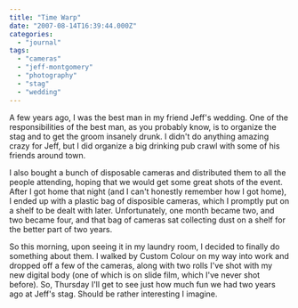 ```yaml
---
title: "Time Warp"
date: "2007-08-14T16:39:44.000Z"
categories: 
  - "journal"
tags: 
  - "cameras"
  - "jeff-montgomery"
  - "photography"
  - "stag"
  - "wedding"
---
```


A few years ago, I was the best man in my friend Jeff's wedding. One of the responsibilities of the best man, as you probably know, is to organize the stag and to get the groom insanely drunk. I didn't do anything amazing crazy for Jeff, but I did organize a big drinking pub crawl with some of his friends around town.

I also bought a bunch of disposable cameras and distributed them to all the people attending, hoping that we would get some great shots of the event. After I got home that night (and I can't honestly remember how I got home), I ended up with a plastic bag of disposible cameras, which I promptly put on a shelf to be dealt with later. Unfortunately, one month became two, and two became four, and that bag of cameras sat collecting dust on a shelf for the better part of two years.

So this morning, upon seeing it in my laundry room, I decided to finally do something about them. I walked by Custom Colour on my way into work and dropped off a few of the cameras, along with two rolls I've shot with my new digital body (one of which is on slide film, which I've never shot before). So, Thursday I'll get to see just how much fun we had two years ago at Jeff's stag. Should be rather interesting I imagine.
